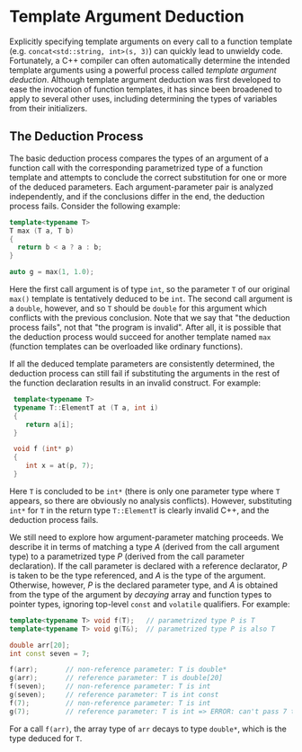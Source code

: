 # Template Argument Deduction

Explicitly specifying template arguments on every call to a function template (e.g. `concat<std::string, int>(s, 3)`) can quickly lead to unwieldy code. Fortunately, a C++ compiler can often automatically determine the intended template arguments using a powerful process called _template argument deduction_.
Although template argument deduction was first developed to ease the invocation of function templates, it has since been broadened to apply to several other uses, including determining the types of variables from their initializers.

## The Deduction Process

The basic deduction process compares the types of an argument of a function call with the corresponding parametrized type of a function template and attempts to conclude the correct substitution for one or more of the deduced parameters. Each argument-parameter pair is analyzed independently, and if the conclusions differ in the end, the deduction process fails. Consider the following example:

```cpp
template<typename T>
T max (T a, T b)
{
  return b < a ? a : b;
}

auto g = max(1, 1.0);
```
Here the first call argument is of type `int`, so the parameter `T` of our original `max()` template is tentatively deduced to be `int`. The second call argument is a `double`, however, and so `T` should be `double` for this argument which conflicts with the previous conclusion. Note that we say that "the deduction process fails", not that "the program is invalid". After all, it is possible that the deduction process would succeed for another template named `max` (function templates can be overloaded like ordinary functions).

If all the deduced template parameters are consistently determined, the deduction process can still fail if substituting the arguments in the rest of the function declaration results in an invalid construct. For example:

```cpp
 template<typename T>
 typename T::ElementT at (T a, int i)
 {
    return a[i];
 }

 void f (int* p)
 {
    int x = at(p, 7);
 }
``` 
Here `T` is concluded to be `int*` (there is only one parameter type where `T` appears, so there are obviously no analysis conflicts). However, substituting `int*` for `T` in the return type `T::ElementT` is clearly invalid C++, and the deduction process fails.

We still need to explore how argument-parameter matching proceeds. We describe it in terms of matching a type _A_ (derived from the call argument type) to a parametrized type _P_ (derived from the call parameter declaration). If the call parameter is declared with a reference declarator, _P_ is taken to be the type referenced, and _A_ is the type of the argument. Otherwise, however, _P_ is the declared parameter type, and _A_ is obtained from the type of the argument by _decaying_ array and function types to pointer types, ignoring top-level `const` and `volatile` qualifiers. For example:

```cpp
template<typename T> void f(T);   // parametrized type P is T
template<typename T> void g(T&);  // parametrized type P is also T

double arr[20];
int const seven = 7;

f(arr);       // non-reference parameter: T is double*
g(arr);       // reference parameter: T is double[20]
f(seven);     // non-reference parameter: T is int
g(seven);     // reference parameter: T is int const
f(7);         // non-reference parameter: T is int
g(7);         // reference parameter: T is int => ERROR: can't pass 7 to int&
```

For a call `f(arr)`, the array type of `arr` decays to type `double*`, which is the type deduced for `T`.  
